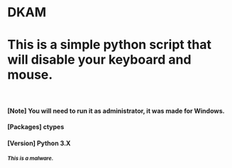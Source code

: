 # DKAM
<h1>This is a simple python script that will disable your keyboard and mouse.</h1><br>
<h4>[Note] You will need to run it as administrator, it was made for Windows.</h4>
<h4>[Packages] ctypes</h4>
<h4>[Version] Python 3.X</h4>
<sub><i><b>This is a malware.</b></i></sub>
